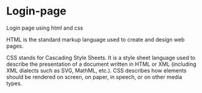 # Login-page
Login page using html and css

 HTML is the standard markup language used to create and design web pages.

 CSS stands for Cascading Style Sheets. It is a style sheet language used to describe the presentation of a document written in HTML or XML (including XML dialects such as SVG, MathML, etc.). CSS describes how elements should be rendered on screen, on paper, in speech, or on other media types.

